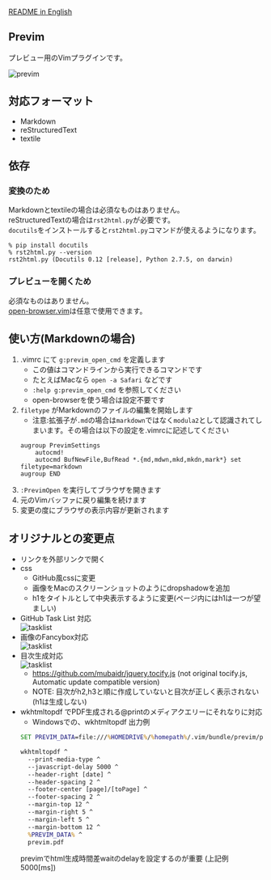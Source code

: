 [README in English](https://github.com/kannokanno/previm/blob/master/README-en.mkd)

## Previm

プレビュー用のVimプラグインです。  

![previm](https://raw.github.com/wiki/kannokanno/previm/images/previm-example.gif)

## 対応フォーマット

* Markdown
* reStructuredText
* textile

## 依存

### 変換のため

Markdownとtextileの場合は必須なものはありません。  
reStructuredTextの場合は`rst2html.py`が必要です。  
`docutils`をインストールすると`rst2html.py`コマンドが使えるようになります。

    % pip install docutils
    % rst2html.py --version
    rst2html.py (Docutils 0.12 [release], Python 2.7.5, on darwin)

### プレビューを開くため

必須なものはありません。  
[open-browser.vim](https://github.com/tyru/open-browser.vim)は任意で使用できます。


## 使い方(Markdownの場合)

1. .vimrc にて `g:previm_open_cmd` を定義します
    * この値はコマンドラインから実行できるコマンドです
    * たとえばMacなら `open -a Safari` などです
    * `:help g:previm_open_cmd` を参照してください
    * open-browserを使う場合は設定不要です
1. `filetype` がMarkdownのファイルの編集を開始します
    * 注意:拡張子が`.md`の場合は`markdown`ではなく`modula2`として認識されてしまいます。その場合は以下の設定を.vimrcに記述してください
    ```vim
    augroup PrevimSettings
        autocmd!
        autocmd BufNewFile,BufRead *.{md,mdwn,mkd,mkdn,mark*} set filetype=markdown
    augroup END
    ```
1. `:PrevimOpen` を実行してブラウザを開きます
1. 元のVimバッファに戻り編集を続けます
1. 変更の度にブラウザの表示内容が更新されます

## オリジナルとの変更点
- リンクを外部リンクで開く
- css
    - GitHub風cssに変更
    - 画像をMacのスクリーンショットのようにdropshadowを追加
    - h1をタイトルとして中央表示するように変更(ページ内にはh1は一つが望ましい)
- GitHub Task List 対応  
    ![tasklist](https://raw.github.com/wiki/beckorz/previm/images/tasklist_like_github.jpg)
- 画像のFancybox対応  
    ![tasklist](https://raw.github.com/wiki/beckorz/previm/images/example_fancybox.GIF)
- 目次生成対応  
    ![tasklist](https://raw.github.com/wiki/beckorz/previm/images/example_toc.GIF)
    - https://github.com/mubaidr/jquery.tocify.js (not original tocify.js, Automatic update compatible version)
    - NOTE: 目次がh2,h3と順に作成していないと目次が正しく表示されない(h1は生成しない)
- wkhtmltopdf でPDF生成される@printのメディアクエリーにそれなりに対応
    - Windowsでの、wkhtmltopdf 出力例
    ```bat
    SET PREVIM_DATA=file:///%HOMEDRIVE%/%homepath%/.vim/bundle/previm/preview/index.html

    wkhtmltopdf ^
      --print-media-type ^
      --javascript-delay 5000 ^
      --header-right [date] ^
      --header-spacing 2 ^
      --footer-center [page]/[toPage] ^
      --footer-spacing 2 ^
      --margin-top 12 ^
      --margin-right 5 ^
      --margin-left 5 ^
      --margin-bottom 12 ^
      %PREVIM_DATA% ^
      previm.pdf
    ```
    previmでhtml生成時間差waitのdelayを設定するのが重要 (上記例 5000[ms])

